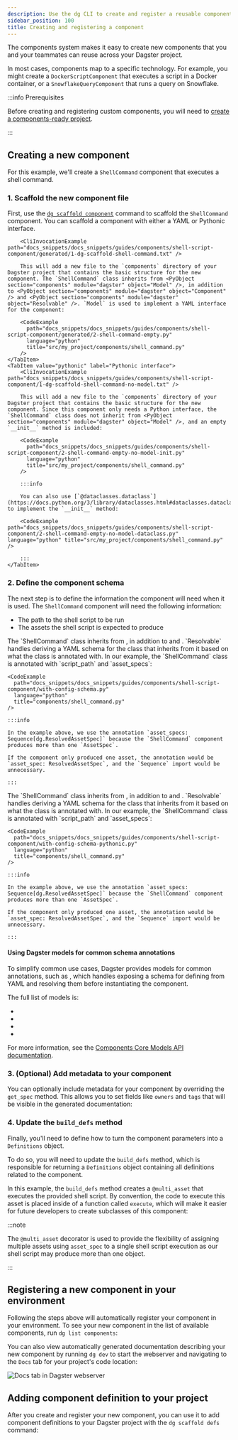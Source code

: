 ```yaml
---
description: Use the dg CLI to create and register a reusable component with a YAML or Pythonic interface.
sidebar_position: 100
title: Creating and registering a component
---
```


The components system makes it easy to create new components that you and your teammates can reuse across your Dagster project.

In most cases, components map to a specific technology. For example, you might create a `DockerScriptComponent` that executes a script in a Docker container, or a `SnowflakeQueryComponent` that runs a query on Snowflake.

:::info Prerequisites

Before creating and registering custom components, you will need to [create a components-ready project](/guides/build/projects/creating-a-new-project).

:::

## Creating a new component

For this example, we'll create a `ShellCommand` component that executes a shell command.


### 1. Scaffold the new component file

First, use the [`dg scaffold component`](/api/dg/dg-cli#dg-scaffold) command to scaffold the `ShellCommand` component. You can scaffold a component with either a YAML or Pythonic interface.

<Tabs groupId="interface">
    <TabItem value="yaml" label="YAML interface">


        <CliInvocationExample path="docs_snippets/docs_snippets/guides/components/shell-script-component/generated/1-dg-scaffold-shell-command.txt" />

        This will add a new file to the `components` directory of your Dagster project that contains the basic structure for the new component. The `ShellCommand` class inherits from <PyObject section="components" module="dagster" object="Model" />, in addition to <PyObject section="components" module="dagster" object="Component" /> and <PyObject section="components" module="dagster" object="Resolvable" />. `Model` is used to implement a YAML interface for the component:

        <CodeExample
          path="docs_snippets/docs_snippets/guides/components/shell-script-component/generated/2-shell-command-empty.py"
          language="python"
          title="src/my_project/components/shell_command.py"
        />
    </TabItem>
    <TabItem value="pythonic" label="Pythonic interface">
        <CliInvocationExample path="docs_snippets/docs_snippets/guides/components/shell-script-component/1-dg-scaffold-shell-command-no-model.txt" />

        This will add a new file to the `components` directory of your Dagster project that contains the basic structure for the new component. Since this component only needs a Python interface, the `ShellCommand` class does not inherit from <PyObject section="components" module="dagster" object="Model" />, and an empty `__init__` method is included:

        <CodeExample
          path="docs_snippets/docs_snippets/guides/components/shell-script-component/2-shell-command-empty-no-model-init.py"
          language="python"
          title="src/my_project/components/shell_command.py"
        />

        :::info

        You can also use [`@dataclasses.dataclass`](https://docs.python.org/3/library/dataclasses.html#dataclasses.dataclass) to implement the `__init__` method:

        <CodeExample path="docs_snippets/docs_snippets/guides/components/shell-script-component/2-shell-command-empty-no-model-dataclass.py" language="python" title="src/my_project/components/shell_command.py" />

        :::
    </TabItem>
</Tabs>


### 2. Define the component schema

The next step is to define the information the component will need when it is used. The `ShellCommand` component will need the following information:

- The path to the shell script to be run
- The assets the shell script is expected to produce

<Tabs groupId="interface">
  <TabItem value="yaml" label="YAML interface">
    The `ShellCommand` class inherits from <PyObject section="components" module="dagster" object="Resolvable" />, in addition to <PyObject section="components" module="dagster" object="Component" /> and <PyObject section="components" module="dagster" object="Model" /> . `Resolvable` handles deriving a YAML schema for the class that inherits from it based on what the class is annotated with. In our example, the `ShellCommand` class is annotated with `script_path` and `asset_specs`:

    <CodeExample
      path="docs_snippets/docs_snippets/guides/components/shell-script-component/with-config-schema.py"
      language="python"
      title="components/shell_command.py"
    />

    :::info

    In the example above, we use the annotation `asset_specs: Sequence[dg.ResolvedAssetSpec]` because the `ShellCommand` component produces more than one `AssetSpec`.
    
    If the component only produced one asset, the annotation would be `asset_spec: ResolvedAssetSpec`, and the `Sequence` import would be unnecessary.

    :::
  </TabItem>
  <TabItem value="pythonic" label="Pythonic interface">
    The `ShellCommand` class inherits from <PyObject section="components" module="dagster" object="Resolvable" />, in addition to <PyObject section="components" module="dagster" object="Component" /> and <PyObject section="components" module="dagster" object="Model" /> . `Resolvable` handles deriving a YAML schema for the class that inherits from it based on what the class is annotated with. In our example, the `ShellCommand` class is annotated with `script_path` and `asset_specs`:

    <CodeExample
      path="docs_snippets/docs_snippets/guides/components/shell-script-component/with-config-schema-pythonic.py"
      language="python"
      title="components/shell_command.py"
    />

    :::info

    In the example above, we use the annotation `asset_specs: Sequence[dg.ResolvedAssetSpec]` because the `ShellCommand` component produces more than one `AssetSpec`.
    
    If the component only produced one asset, the annotation would be `asset_spec: ResolvedAssetSpec`, and the `Sequence` import would be unnecessary.

    :::
  </TabItem>
</Tabs>

#### Using Dagster models for common schema annotations

To simplify common use cases, Dagster provides models for common annotations, such as <PyObject section="components" module="dagster" object="ResolvedAssetSpec" />, which handles exposing a schema for defining <PyObject section="assets" module="dagster" object="AssetSpec" pluralize /> from YAML and resolving them before instantiating the component.

The full list of models is:

* <PyObject section="components" module="dagster" object="ResolvedAssetKey" />
* <PyObject section="components" module="dagster" object="ResolvedAssetSpec" />
* <PyObject section="components" module="dagster" object="AssetAttributesModel" />
* <PyObject section="components" module="dagster" object="ResolvedAssetCheckSpec" />

For more information, see the [Components Core Models API documentation](/api/dagster/components#core-models).

### 3. (Optional) Add metadata to your component

You can optionally include metadata for your component by overriding the `get_spec` method. This allows you to set fields like `owners` and `tags` that will be visible in the generated documentation:

<Tabs groupId="interface">
  <TabItem value="yaml" label="YAML interface">
    <CodeExample
      path="docs_snippets/docs_snippets/guides/components/shell-script-component/with-config-schema-meta.py"
      language="python"
      title="components/shell_command.py"
    />
  </TabItem>
  <TabItem value="pythonic" label="Pythonic interface">
    <CodeExample
      path="docs_snippets/docs_snippets/guides/components/shell-script-component/with-config-schema-meta-pythonic.py"
      language="python"
      title="components/shell_command.py"
    />
  </TabItem>
</Tabs>

### 4. Update the `build_defs` method

Finally, you'll need to define how to turn the component parameters into a `Definitions` object.

To do so, you will need to update the `build_defs` method, which is responsible for returning a `Definitions` object containing all definitions related to the component.

In this example, the `build_defs` method creates a `@multi_asset` that executes the provided shell script. By convention, the code to execute this asset is placed inside of a function called `execute`, which will make it easier for future developers to create subclasses of this component:

:::note

The `@multi_asset` decorator is used to provide the flexibility of assigning multiple assets using `asset_spec` to a single shell script execution as our shell script may produce more than one object.

:::

<Tabs groupId="interface">
  <TabItem value="yaml" label="YAML interface">
    <CodeExample
      path="docs_snippets/docs_snippets/guides/components/shell-script-component/with-build-defs.py"
      language="python"
      title="components/shell_command.py"
    />
  </TabItem>
  <TabItem value="pythonic" label="Pythonic interface">
    <CodeExample
      path="docs_snippets/docs_snippets/guides/components/shell-script-component/with-build-defs-pythonic.py"
      language="python"
      title="components/shell_command.py"
    />
  </TabItem>
</Tabs>

## Registering a new component in your environment

Following the steps above will automatically register your component in your environment. To see your new component in the list of available components, run `dg list components`:

<CliInvocationExample path="docs_snippets/docs_snippets/guides/components/shell-script-component/generated/3-dg-list-components.txt" />

You can also view automatically generated documentation describing your new component by running `dg dev` to start the webserver and navigating to the `Docs` tab for your project's code location:

<CliInvocationExample contents="dg dev" />

![Docs tab in Dagster webserver](/images/guides/labs/components/docs-in-UI.png)

## Adding component definition to your project

After you create and register your new component, you can use it to add component definitions to your Dagster project with the `dg scaffold defs` command:

<CliInvocationExample path="docs_snippets/docs_snippets/guides/components/shell-script-component/generated/4-scaffold-instance-of-component.txt" />
